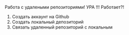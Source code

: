 Работа с удалеными репозиториями! 
УРА !!!
Работает?!
1. Создать аккаунт на Github
2. Создать локальный депозиторий
3. Связать удаленный репозиторий с локальным
